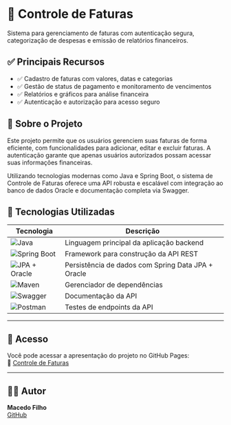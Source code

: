 # 💸 Controle de Faturas

Sistema para gerenciamento de faturas com autenticação segura, categorização de despesas e emissão de relatórios financeiros.

## ✅ Principais Recursos

- ✅ Cadastro de faturas com valores, datas e categorias  
- ✅ Gestão de status de pagamento e monitoramento de vencimentos  
- ✅ Relatórios e gráficos para análise financeira  
- ✅ Autenticação e autorização para acesso seguro  

## 📌 Sobre o Projeto

Este projeto permite que os usuários gerenciem suas faturas de forma eficiente, com funcionalidades para adicionar, editar e excluir faturas. A autenticação garante que apenas usuários autorizados possam acessar suas informações financeiras.

Utilizando tecnologias modernas como Java e Spring Boot, o sistema de Controle de Faturas oferece uma API robusta e escalável com integração ao banco de dados Oracle e documentação completa via Swagger.

## 🚀 Tecnologias Utilizadas

| Tecnologia           | Descrição                                                                 |
|----------------------|---------------------------------------------------------------------------|
| ![Java](https://img.shields.io/badge/Java-ED8B00?style=for-the-badge&logo=java&logoColor=white) | Linguagem principal da aplicação backend                      |
| ![Spring Boot](https://img.shields.io/badge/Spring_Boot-6DB33F?style=for-the-badge&logo=springboot&logoColor=white) | Framework para construção da API REST                        |
| ![JPA + Oracle](https://img.shields.io/badge/JPA%20+%20Oracle-F80000?style=for-the-badge&logo=oracle&logoColor=white) | Persistência de dados com Spring Data JPA + Oracle           |
| ![Maven](https://img.shields.io/badge/Maven-C71A36?style=for-the-badge&logo=apachemaven&logoColor=white) | Gerenciador de dependências                                  |
| ![Swagger](https://img.shields.io/badge/Swagger-85EA2D?style=for-the-badge&logo=swagger&logoColor=black) | Documentação da API                                           |
| ![Postman](https://img.shields.io/badge/Postman-FF6C37?style=for-the-badge&logo=postman&logoColor=white) | Testes de endpoints da API                                    |

---

## 📁 Acesso

Você pode acessar a apresentação do projeto no GitHub Pages:  
🔗 [Controle de Faturas](https://macedofilho.github.io/portfolio/main/html/ControleDeFaturas.html)

---

## 🧑‍💻 Autor

**Macedo Filho**  
[GitHub](https://github.com/MacedoFilho)
